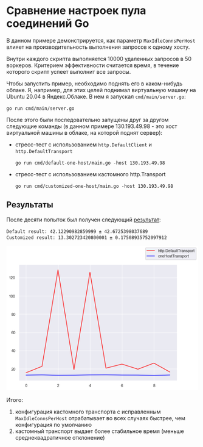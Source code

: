 # Сравнение настроек пула соединений Go

В данном примере демонстрируется, как параметр `MaxIdleConnsPerHost` влияет на производительность выполнения запросов к одному хосту.

Внутри каждого скрипта выполняется 10000 удаленных запросов в 50 воркеров. Критерием эффективности считается время, в течение которого скрипт успеет выполнит все запросы.

Чтобы запустить пример, необходимо поднять его в каком-нибудь облаке. Я, например, для этих целей поднимал виртуальную машину на Ubuntu 20.04 в Яндекс.Облаке. В нем я запускал `cmd/main/server.go`:
```
go run cmd/main/server.go
```

После этого были последовательно запущены друг за другом следующие команды (в данном примере 130.193.49.98 - это хост виртуальной машины в облаке, на которой поднят сервер):
* стресс-тест с использованием `http.DefaultClient` и `http.DefaultTransport`
    ```
    go run cmd/default-one-host/main.go -host 130.193.49.98
    ```
* стресс-тест с использованием кастомного http.Transport
    ```
    go run cmd/customized-one-host/main.go -host 130.193.49.98
    ```

## Результаты

После десяти попыток был получен следующий [результат](./Results.ipynb):
```
Default result: 42.12290982859999 ± 42.6725398037689
Customized result: 13.302723420800001 ± 0.17508935752097912
```

![График времени выполнения для обоих скриптов](results.png "График времени выполнения для обоих скриптов")

Итого:
1) конфигурация кастомного транспорта с исправленным `MaxIdleConnsPerHost` отрабатывает во всех случаях быстрее, чем конфигурация по умолчанию
2) кастомный транспорт выдает более стабильное время (меньше среднеквадратичное отклонение)